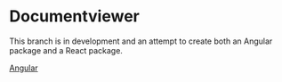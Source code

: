 # Documentviewer

This branch is in development and an attempt to create both an Angular package and a React package.

<a href="libs/ui-angular">Angular</a>
